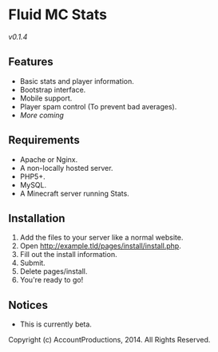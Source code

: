 # Fluid MC Stats

*v0.1.4*

## Features

- Basic stats and player information.
- Bootstrap interface.
- Mobile support.
- Player spam control (To prevent bad averages).
- *More coming*

## Requirements

- Apache or Nginx.
- A non-locally hosted server.
- PHP5+.
- MySQL.
- A Minecraft server running Stats.

## Installation

1. Add the files to your server like a normal website.
2. Open http://example.tld/pages/install/install.php.
3. Fill out the install information.
4. Submit.
5. Delete pages/install.
6. You're ready to go!

## Notices

- This is currently beta.

Copyright (c) AccountProductions, 2014. All Rights Reserved.
